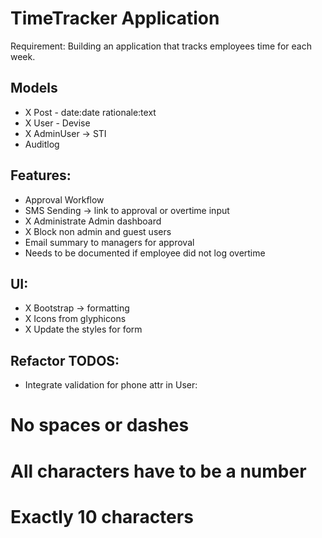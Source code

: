 # TimeTracker Application

Requirement: Building an application that tracks employees time for each week.

## Models
- X Post - date:date rationale:text 
- X User - Devise 
- X AdminUser -> STI 
- Auditlog

## Features:
- Approval Workflow
- SMS Sending -> link to approval or overtime input
- X Administrate Admin dashboard
- X Block non admin and guest users
- Email summary to managers for approval
- Needs to be documented if employee did not log overtime

## UI:
- X Bootstrap -> formatting 
- X Icons from glyphicons
- X Update the styles for form 

## Refactor TODOS:
- Integrate validation for phone attr in User:
# No spaces or dashes
# All characters have to be a number
# Exactly 10 characters



